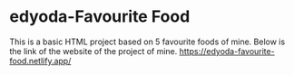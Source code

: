# edyoda-Favourite Food 
 This is a basic HTML project based on 5 favourite foods of mine. Below is the link of the website of the project of mine.
https://edyoda-favourite-food.netlify.app/
